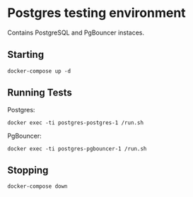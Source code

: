 # Postgres testing environment

Contains PostgreSQL and PgBouncer instaces.

## Starting

```
docker-compose up -d
```

## Running Tests

Postgres:

```
docker exec -ti postgres-postgres-1 /run.sh
```

PgBouncer:
```
docker exec -ti postgres-pgbouncer-1 /run.sh
```

## Stopping

```
docker-compose down
```
